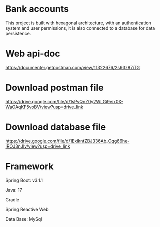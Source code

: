 # Bank accounts
This project is built with hexagonal architecture, with an authentication system and user permissions, it is also connected to a database for data persistence.

# Web api-doc
https://documenter.getpostman.com/view/11322676/2s93z87iTG

# Download postman file
https://drive.google.com/file/d/1sPvQnZ0y2WLGi9eix0X-WaOAqKF5voBV/view?usp=drive_link

# Download database file
https://drive.google.com/file/d/1ExikntZBJ336Ab_Oqg66he-IROJ3nJIv/view?usp=drive_link


# Framework
Spring Boot: v3.1.1

Java: 17

Gradle

Spring Reactive Web

Data Base: MySql